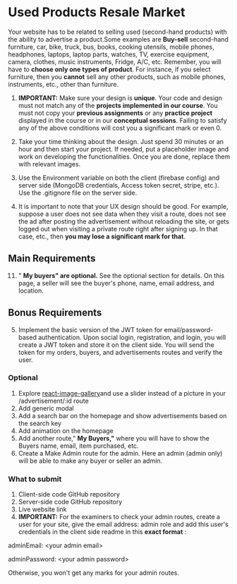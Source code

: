 # Used Products Resale Market

Your website has to be related to selling used (second-hand products) with the ability to advertise a product.Some examples are **Buy-sell** second-hand furniture, car, bike, truck, bus, books, cooking utensils, mobile phones, headphones, laptops, laptop parts, watches, TV, exercise equipment, camera, clothes, music instruments, Fridge, A/C, etc. Remember, you will have to **choose only one types of product**. For instance, if you select furniture, then you **cannot** sell any other products, such as mobile phones, instruments, etc., other than furniture.

1. **IMPORTANT:** Make sure your design is **unique**. Your code and design must not match any of the **projects implemented in our course**. You must not copy your **previous assignments** or any **practice project** displayed in the course or in our **conceptual sessions**. Failing to satisfy any of the above conditions will cost you a significant mark or even 0.

2. Take your time thinking about the design. Just spend 30 minutes or an hour and then start your project. If needed, put a placeholder image and work on developing the functionalities. Once you are done, replace them with relevant images.

3. Use the Environment variable on both the client (firebase config) and server side (MongoDB credentials, Access token secret, stripe, etc.). Use the .gitignore file on the server side.

4. It is important to note that your UX design should be good. For example, suppose a user does not see data when they visit a route, does not see the ad after posting the advertisement without reloading the site, or gets logged out when visiting a private route right after signing up. In that case, etc., then **you may lose a significant mark for that**.

## Main Requirements

<!-- 1. Your homepage will have a **navbar** , a banner/slider, Advertised items, second-hand **product categories** section and a realistic **footer**. -->

<!-- 2. Add **one** extra section on the home page. Make sure it is unique and relevant to your website. -->

<!-- 3. **You will have to decide what would be the categories of the second-hand product you have selected.** For instance, if your website is about second-hand furniture, you can divide your categories into the bedroom, kitchen, dining room, etc.; if it is about second-hand car, your categories can be a Microbus, luxury car, electic car, etc. Or you can categorize second-hand products under brand names if you want. However, make sure it is relevant. You will need at least 3 categories, each with at least 2 products. -->

<!-- 4. When the user clicks on a category on the home page, they will be redirected to the **/category/:id** route, where they will see **second-hand products under that category only**. The **/category/:id** page will have a column(s) of cards. It can be 1,2, or 3 columns. Each card will have a picture, name, location, resale price, original price, years of use, the time when it got posted, the seller's name; if the seller is verified, there will be a blue tick next to their name and a **Book now** button. Please note, category:/id will be a private route. -->

<!-- 5. On clicking the **Book now** button, if the user is not modal will have a form with the logged-in user name and email address, item name, and price(item name, price, and user information will not be editable) by default. You will give your phone number and meeting location, and lastly, there will be a submit button. After clicking the submit button, you will have to inform the buyer with a modal/toast that the item is booked. -->

<!-- 6. Your navbar will have a **login** button. Implement email/password-based authentication and at least one social login(google, Facebook, GitHub, etc.) authentication. **Create an extra field for options. There will be two options: a radio button, a dropdown, a toggle button, etc. If the user creates a seller account, he will choose the seller option. Otherwise, a normal user will have the user option selected by default**. Users logged in by using social media will be considered as buyers. -->

<!-- **Note:** Do not apply email verification as it will be an inconvenience for the examiner. It is important for the examiner to be able to check your authentication without any hassle. If you want, you can add email verification after getting the assignment result. -->

<!-- 7. If a user(buyer/seller/admin) is logged in, they will see **logout** (should be working) and another option on the header called Dashboard. The dashboard routes will change based on the users: -->

   <!-- **Buyers will see:** My orders(see bonus requirement 7),

   **Sellers will see:** Add A product (See Requirement 8), My Products(see requirement 9), My buyers(this one is optional).

   **Admin will see:** All Sellers, All Buyers (see requirement 12), Reported Items
   <!-- -->

<!-- 8. On the " **Add A Product**" route, create a form that will have fields for product name, price, condition type(excellent, good, fair), mobile number, location (Chittagong, Dhaka, etc.), description, price, Year of purchase and other relevant information. After submitting the form, a modal/toast with a message will pop up to inform the user. Please remember, they must be a seller to add a product (think about the verification process for the admin access). After adding the product, you will then be redirected to the My Products Page.  -->
<!--
9. On the **"My Products"** page, sellers can delete sales status (available or sold), price, and any other relevant information they want to show. Please note there will be a special button for each unsold/available product where the seller can hit the button to advertise. -->

<!-- 10. The advertised items will  appear on the home page. Please note if there are no items marked as advertised, the advertised items section won't be displayed on the home page. The advertised section will only appear if there is one or more available (unsold items) are marked to be advertised. -->

11. " **My buyers" are optional.** See the optional section for details. On this page, a seller will see the buyer's phone, name, email address, and location.

<!-- 12. In the **All Sellers,** the Admin will see the sellers. On the **All Buyers** route, the Admin can see all the Buyers. If the Admin wants, he can delete any buyers or sellers. -->

<!-- 13. On the navbar, there will be a Blogs route. This will be an open route (anyone visiting your website will see it). You will have to answer all the questions, and they are

    13.1 What are the different ways to manage a state in a React application?

    13.2 How does prototypical inheritance work?

    13.3 What is a unit test? Why should we write unit tests?

    13.4 React vs. Angular vs. Vue? -->

<!-- 14. Create a meaningful 404 page (not found page). Add a meaningful image on the 404 page. -->

<!-- 15. Use a database to store information. It could be MongoDB atlas or any other database. Save the users in the database -->

## Bonus Requirements

<!-- 1. Your Readme file for the client-side repo should have details about your project's features and functionalities in bullet points(at least five bullet points) and your live link. Adding a meaningful readme file for the server-side repo is optional. -->

<!-- 2. At least 16 meaningful GitHub commits for the client side and 9 meaningful commits for the server-side repository. Your code should be clean and organized. Comments should be added where necessary -->

<!-- 3. Add a meaningful favicon. If data is loading, a spinner will be displayed. When you are loading data by using a loader, make sure you have added a route. -->

<!-- 4. Implement an extra feature: **WishList** or **Report to Admin**(choose one) in the /category/:id route. A buyer can make a product to his/her wishlist or report an item by clicking a relevant button. If you have implemented the wishlist feature, show them in the buyer's Dashboard in a separate route, "My WishList." A user should be able to purchase the item from the wishlist page. (Just redirect the user to the purchase page) -->

<!-- If you have implemented the "report to admin" feature, show the reported items in the admin dashboard in a separate route, "Reported Items" (tips: create a separate collection for the wish list and filter by user email address). An admin will be able to delete a reported item. -->

5. Implement the basic version of the JWT token for email/password-based authentication. Upon social login, registration, and login, you will create a JWT token and store it on the client side. You will send the token for my orders, buyers, and advertisements routes and verify the user.

<!-- 6. The **all-sellers** route will have a name, email address, delete button, and verify button. Admin will be able to verify a seller. When clicked on the verify button, the seller's status will change from unverified to verified(show a blue tick when the seller is verified), and this status will be shown on the products added by a verified seller. -->

<!-- 7. The **My Orders** route will have a table/cards. Each card/ table row will be an order having an image, title, price, and a pay button. On clicking the pay button, to take the user the payment page with fields for card details will pop up, or the user will be taken to a route where there will be a form for filling up card details. Save the payment information in the database and inform the user via a modal/toast. Don't forget to update the button text to "paid" after payment. Please note, payment will be done by Stripe. -->

<!-- Once an item is paid, it won't be displayed on the advertised item or on the category page. Only available items will be displayed to be purchased. -->

<!-- 8. Use react query for at least two API calls.Use Axios for at least one API call -->

<!-- 9. Most likely framework will do it for you. However do not forget to make your entire website responsive. (It is ok if the table is not responsive.) please note, all the pages including dashboard will be responsive. -->

<!-- 10. Database collection names, routes, mongdb features/operators when needed, api naming convension and best practices. -->

### Optional

1. Explore [react-image-gallery](https://www.npmjs.com/package/react-image-gallery)and use a slider instead of a picture in your /advertisement/:id route
2. Add generic modal
3. Add a search bar on the homepage and show advertisements based on the search key
4. Add animation on the homepage
5. Add another route," **My Buyers,"** where you will have to show the Buyers name, email, item purchased, etc.
6. Create a Make Admin route for the admin. Here an admin (admin only) will be able to make any buyer or seller an admin.

### **What to submit**

1. Client-side code GitHub repository
2. Server-side code GitHub repository
3. Live website link
4. **IMPORTANT:** For the examiners to check your admin routes, create a user for your site, give the email address: admin role and add this user's credentials in the client side readme in this **exact format** :

adminEmail: \<your admin email\>

adminPassword: \<your admin password\>

Otherwise, you won't get any marks for your admin routes.
